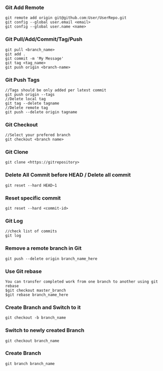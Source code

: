 ### Git Add Remote
```
git remote add origin git@github.com:User/UserRepo.git
git config --global user.email <email>
git config --global user.name <name>
```
### Git Pull/Add/Commit/Tag/Push
```
git pull <branch_name>
git add .
git commit -m 'My Message'
git tag <tag_name>
git push origin <branch-name>
```
### Git Push Tags
```
//Tags should be only added per latest commit
git push origin --tags
//Delete local tag
git tag --delete tagname
//Delete remote tag
git push --delete origin tagname
```
### Git Checkout
```
//Select your prefered branch
git checkout <branch name>
```
### Git Clone
```
git clone <https://gitrepository>
```
### Delete All Commit before HEAD / Delete all commit
```
git reset --hard HEAD~1
```
### Reset specific commit
```
git reset --hard <commit-id>
```
### Git Log
```
//check list of commits
git log
```
### Remove a remote branch in Git
```
git push --delete origin branch_name_here
```
### Use Git rebase
```
You can transfer completed work from one branch to another using git rebase
$git checkout master_branch
$git rebase branch_name_here
```
### Create Branch and Switch to it
```
git checkout -b branch_name
```
### Switch to newly created Branch
```
git checkout branch_name
```
### Create Branch
```
git branch branch_name
```
